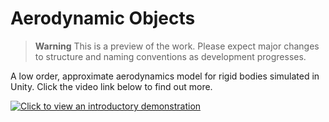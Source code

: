 # Aerodynamic Objects
> **Warning**
> This is a preview of the work. Please expect major changes to structure and naming conventions as development progresses.

A low order, approximate aerodynamics model for rigid bodies simulated in Unity. Click the video link below to find out more.

[![Click to view an introductory demonstration](https://img.youtube.com/vi/Ys2wj1iIz4U/0.jpg)](https://www.youtube.com/watch?v=Ys2wj1iIz4U)
